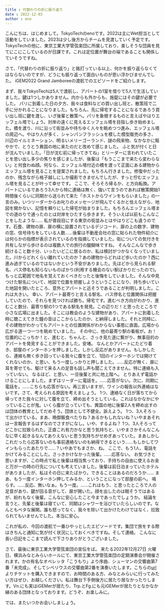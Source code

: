 ```yaml
---
title : 代替わりの折に振り返り
date : 2022-12-03
author : eno
---
```



こんにちは、はじめまして。TokyoTechのenoです。2022は主にWet担当として活動をしていました。2023は少し後方からチームを見渡していく予定です。
TokyoTechの他に、東京工業大学管弦楽団に所属しており、楽しそうな団員を見てにこにこしているのが日課です。これは定位置が舞台の端であることも関係していそうですね。

さて、「代替わりの折に振り返り」と銘打っている以上、何かを振り返らなくてはならないのですが、どうにも振り返って面白いものが思い浮かびませんでした。
iGEM2022 Grand Jamboreeの渡航でのエピソードをご紹介します。

まず、我々TokyoTechは5人で渡航し、アパートの1室を借りて5人で生活していました。鍵は1つしかありません。内からも外からも、施錠にはその鍵が必要でした。
パリに到着した日の夕方、我々は食料などの買い出し班と、散策班で二手に分かれることになりました。もちろん、先に帰宅することになるであろう買い出し班に鍵を渡し、いざ後輩と散策へ。パリを象徴するものと言えばやはりエッフェル塔でしょう。対岸の遠くに見えるエッフェル塔を目指し歩き始めました。橋を渡り、川に沿って街並みや待ちゆく人々を眺めつつ進み、エッフェル塔の周辺へ。やはり人が多く、シャンパンフラッシュを模した模型販売の多さ、川辺のイルミネーション、明るいメリーゴーランド、謎の飛来物、なかなかに賑やかで、とうとう異国の地に来たのだと改めて感じました。
ふと気が付くと日が沈んでいました。「日が沈む前に帰ってきてね」とリーダーに言われていたことを思い出し多少の焦りを感じましたが、後輩は「もうここまで来たら変わらない」と何食わぬ顔。何なら、エッフェル塔付近の橋を渡って正面にある建物からエッフェル塔を見ることを提案されました。もちろん行きました。修復中だったのか、残念ながら格子越しにしか撮影できませんでしたが、すっと佇むエッフェル塔を見ることが叶って幸せです。
ここで、そろそろ帰るか、と方向転換。アパートにいるであろう3人から特に連絡は無く、強いて言うのであれば散策開始1時間後くらいに同期から送られて来た「ホストからワインをもらいました」の一言のみ。いつリーダーからお叱りのメッセージが飛んでくるかと怯えながら、地図を開かない、記憶を頼りにした帰宅が始まりました。もちろんエッフェル塔までの道のりで通ったのとは対岸をひたすら歩きます。そういえば以前もこんなことをしたような……
私が普段目にする東京の街並みとはやはりどこも違うのです。石畳、建物の扉、扉の横に設置されているデジコード、扉の上の数字、建物の窓、信号待ちをしている人数……後輩は不動産会社の窓に貼られた物件紹介には何らかの指標が表示されているのを指摘していました。街についての気付きを共有しながら歩けるのは複数人での旅行の醍醐味ですね。
そんなこんなで歩き続けること数十分、いったいどこに居るのか、私は検討がつかなくなっていました。川からどれくらい離れていたのか？あの建物からどれほど歩いたのか？西に進み過ぎているのではないかという不安がありました。先ほどから見られる駅名、バス停名も知らないものばかり(利用する機会のない駅ばかりだったので)。もっと広範囲で地名を覚えておくべきだったと後悔をしていました。そんな中見つけた駅名について、地図で位置を把握しようということになり、持ち歩いていた地図を開いたところ、意外とアパートと近そうであることが判明しました。これは大きい。
幸い、アパート最寄りと言える駅名、バス停名と位置関係は把握していたので、それらを見つければ勝ち。帰宅です。進むべき方向がわかり、進むこと数分、最寄り駅の1つである駅名を発見。この辺りだ！と思ったところで小さな広場に出ました。そこには教会のような建物があり、アパートに到着した時に聴こえてきた鐘の音はここからしたのか、と納得しました。それと同時に、その建物がわかってもアパートとの位置関係がわからない事態に直面。広場から広がる道一つ一つを眺めていました。
その中に、他の最寄り駅の看板が。お！位置的にこっちか！と、進むと、ちゃんと、さっき見た道に繋がり、無事目的のアパートを発見することができました。安堵。
なんとかアパートにたどり着き、部屋のインターホンを押しました。しかし反応がありません。もしかしたら、連絡も無く歩き回っている我々に腹を立て、1回のインターホンでは開けてくれないのか、と思い、もう一度しっかりと押しました。……反応が無く、扉に耳を寄せても、駆けて来る人の足音も話し声も聞こえてきません。特に連絡も入っていない。
なるほど、と思い、一旦後輩と共に地上階へ。
とりあえず電話かけることにしました。まずはリーダーに電話を。……応答がない。次に、同期に電話を。……こちらも応答がない。再三言いますが、ワインの報告以外連絡はないです。さて、考えられる原因を考えましょう。
1つ、連絡なく日が落ちてから帰ってきた我々に対して腹を立て、締め出そうとしている。これはなかなかにやっていることが鬼。いくら腹が立っていても、異国の地に後輩2人を締め出すのは団体の教育としてだめそう。団体として不健全。訴えよう。
1つ、3人そろって出かけている。まあ、晩御飯食べたりね？あるかもしれないね？いやまあそれは一言報告するはずなのでさすがになし。いや、するよね？
1つ、3人そろってどこかに拉致られた。正直これ有力かなと思う気持ちと、いやまさかそんなこんなに早く起きるなんてありえないと思う気持ちがせめぎあっていた。まあしかしこれだったら応答ないのも事前連絡ないのも納得できるという……もしかしてワインもらったあたりで……？いやあでもまさか、ね。
ここで、もう1人、電話をかけてみることにした。さっきかけなかった後輩。……応答ない。
お気づきと思いますが、この時点で私と後輩は相当焦っており、手持ちの自由に使えるお金と万が一の時の行先についても考えていました。後輩は前日泊まっていたホテルがありましたが、私はその日に来たばかり。できることはあるのだろうか……
まあ、もう一度インターホン押してみるか、ということになって部屋の前へ。
鳴らす。……反応、無いなぁ。もう一度。……これはもう、と思ったところで人の足音があり、鍵が回る音がして、扉が開いた。顔を出したのは眠そうではあるが、紛れもなく後輩。こんなに安心したこと今まであったでしょうか。
結論を言うと、先輩と後輩は寝ていて、同期はシャワーを浴びていたらしいのです。なんともベタな展開。誰も怒ってなく、我々を除いて出かけたわけではなく、拉致られてもいませんでした。本当に安心。

これが私の、今回の渡航で一番ひやっとしたエピソードです。集団で旅をする際はきちんと通知に気が付く状況にしておくべきですね。そして連絡。
こんなに長い日記をここまで読んで下さりありがとうございました。


さて、最後に東京工業大学管弦楽団の宣伝をば。
来たる2022年12月27日 火曜日、横浜みなとみらいホールにて、東京工業大学管弦楽団の定期演奏会が開催されます。かの有名なオペレッタ「こうもり」より序曲、シューマンの交響曲第7番「未完成」、そしてシベリウスの交響曲第2番を演奏いたします。こちらの[url](https://teket.jp/1126/16844)よりチケットを購入できますので、お時間のある方、みなとみらいに行ってみたい方はぜひ、お越しください。私は舞台下手側後方に居たり居なかったりします。Vn.にも実はiGEMerが居たり、Trp.とFg.にも元iGEMerが居たりとなかなか縁のある団体となっております。どうぞ、お楽しみに。

では、またいつかお会いしましょう。
